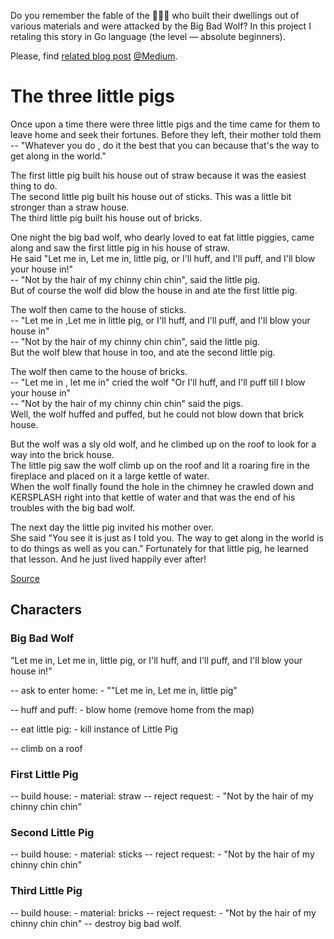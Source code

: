 Do you remember the fable of the 🐷🐷🐷 who built their dwellings out of various materials and were attacked by the Big Bad Wolf?
In this project I retaling this story in Go language (the level — absolute beginners).

Please, find [related blog post](https://medium.com/geekculture/the-three-little-pigs-in-go-language-eb83ab469d6f?source=friends_link&sk=ae81d9084ef983f185bb30615ceedef1) [@Medium](https://genezeiniss.medium.com).

# The three little pigs

Once upon a time there were three little pigs and the time came for them to leave home and seek their fortunes. 
Before they left, their mother told them -- "Whatever you do , do it the best that you can because that's the way to get along in the world."

The first little pig built his house out of straw because it was the easiest thing to do.  
The second little pig built his house out of sticks. This was a little bit stronger than a straw house.  
The third little pig built his house out of bricks.

One night the big bad wolf, who dearly loved to eat fat little piggies, came along and saw the first little pig in his house of straw.  
He said "Let me in, Let me in, little pig, or I'll huff, and I'll puff,  and I'll blow your house in!"  
-- "Not by the hair of my chinny chin chin", said the little pig.   
But of course the wolf did blow the house in and ate the first little pig.

The wolf then came to the house of sticks.   
-- "Let me in ,Let me in little pig, or I'll huff, and I'll puff, and I'll blow your house in"  
-- "Not by the hair of my chinny chin chin", said the little pig.  
But the wolf blew that house in too, and ate the second little pig.

The wolf then came to the house of bricks.  
-- "Let me in , let me in" cried the wolf "Or I'll huff, and I'll puff till I blow your house in"  
-- "Not by the hair of my chinny chin chin" said the pigs.  
Well, the wolf huffed and puffed, but he could not blow down that brick house.

But the wolf was a sly old wolf, and he climbed up on the roof to look for a way into the brick house.   
The little pig saw the wolf climb up on the roof and lit a roaring fire in the fireplace and placed on it a large kettle of water.   
When the wolf finally found the hole in the chimney he crawled down and KERSPLASH right into that kettle of water and that was the end of his troubles with the big bad wolf.

The next day the little pig invited his mother over.  
She said "You see it is just as I told you. The way to get along in the world is to do things as well as you can."
Fortunately for that little pig, he learned that lesson. And he just lived happily ever after!

[Source](http://www.hellokids.com/c_14958/reading-learning/stories-for-children/animal-stories-for-kids/the-three-little-pigs?pos=0#top_page)

## Characters
### Big Bad Wolf
"Let me in, Let me in, little pig, or I'll huff, and I'll puff, and I'll blow your house in!"

-- ask to enter home: - ""Let me in, Let me in, little pig"

-- huff and puff: - blow home (remove home from the map)

-- eat little pig: - kill instance of Little Pig

-- climb on a roof

### First Little Pig
-- build house: - material: straw
-- reject request: - "Not by the hair of my chinny chin chin"

### Second Little Pig
-- build house: - material: sticks
-- reject request: - "Not by the hair of my chinny chin chin"

### Third Little Pig
-- build house: - material: bricks
-- reject request: - "Not by the hair of my chinny chin chin"
-- destroy big bad wolf.


